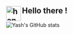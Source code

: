 ## Hello there !<img alt="handwavegif" src="https://user-images.githubusercontent.com/39513876/112366216-8cfe7400-8cfe-11eb-8116-7d3dbae20e97.gif" width='40' align="left"/>
![Yash's GitHub stats](https://github-readme-stats.vercel.app/api?username=conqryash007&show_icons=true&theme=radical)
